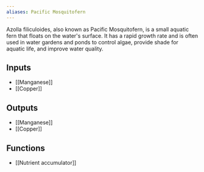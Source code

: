 ```yaml
---
aliases: Pacific Mosquitofern
---
```

Azolla filiculoides, also known as Pacific Mosquitofern, is a small aquatic fern that floats on the water's surface. It has a rapid growth rate and is often used in water gardens and ponds to control algae, provide shade for aquatic life, and improve water quality.
## Inputs
- [[Manganese]] 
- [[Copper]]

## Outputs
- [[Manganese]] 
- [[Copper]]

## Functions
- [[Nutrient accumulator]]